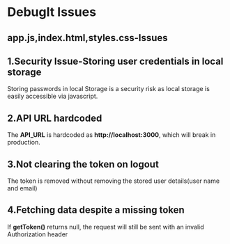 # DebugIt Issues
## app.js,index.html,styles.css-Issues

## 1.Security Issue-Storing user credentials in local storage
Storing passwords in local Storage is a security risk as local storage is easily accessible via javascript.

## 2.API URL hardcoded
The **API_URL** is hardcoded as **http://localhost:3000**, which will break in production.

## 3.Not clearing the token on logout
The token is removed without removing the stored user details(user name and email)

## 4.Fetching data despite a missing token
If **getToken()** returns null, the request will still be sent with an invalid Authorization header
